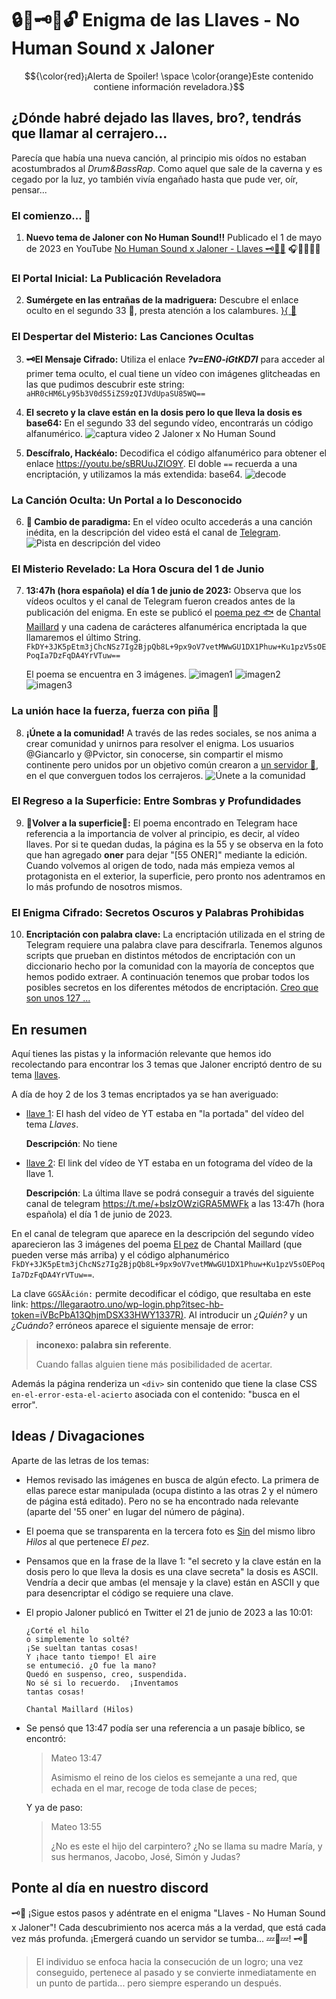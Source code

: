 # 🔒🔑🗝🔧🔓 Enigma de las Llaves - No Human Sound x Jaloner


$${\color{red}¡Alerta de Spoiler! \space \color{orange}Este contenido contiene información reveladora.}$$


## ¿Dónde habré dejado las llaves, bro?, tendrás que llamar al cerrajero...

Parecía que había una nueva canción, al principio mis oídos no estaban acostumbrados al *Drum&BassRap*. Como aquel que sale de la caverna y es cegado por la luz, yo también vivía engañado hasta que pude ver, oír, pensar...

### El comienzo... 🦠

1. **Nuevo tema de Jaloner con No Human Sound!!**
   Publicado el 1 de mayo de 2023 en YouTube [No Human Sound x Jaloner - Llaves 🗝🔑🔧](https://www.youtube.com/watch?v=AJAC-WRFcns)
   🎧🍿👏🙏🙌

### El Portal Inicial: La Publicación Reveladora

2. **Sumérgete en las entrañas de la madriguera:**
   Descubre el enlace oculto en el segundo 33 🤫, presta atención a los calambures.
   [ }{ 👀 ](https://www.youtube.com/watch?v=AJAC-WRFcns&t=33)

### El Despertar del Misterio: Las Canciones Ocultas

3. **🗝El Mensaje Cifrado:**
   Utiliza el enlace **_?v=EN0-iGtKD7I_** para acceder al primer tema oculto, el cual tiene un vídeo con imágenes glitcheadas en las que pudimos descubrir este string:
   `aHR0cHM6Ly95b3V0dS5iZS9zQIJVdUpaSU85WQ==`

4. **El secreto y la clave están en la dosis pero lo que lleva la dosis es base64:**
   En el segundo 33 del segundo vídeo, encontrarás un código alfanumérico.
   ![captura video 2 Jaloner x No Human Sound](https://cdn.discordapp.com/attachments/1120016283354808412/1120850296030113946/image.png)

5. **Descífralo, Hackéalo:**
   Decodifica el código alfanumérico para obtener el enlace https://youtu.be/sBRUuJZIO9Y.
   El doble `==` recuerda a una encriptación, y utilizamos la más extendida: base64.
   ![decode](https://cdn.discordapp.com/attachments/1120016283354808412/1120850900416725072/image.png)

### La Canción Oculta: Un Portal a lo Desconocido

6. **🔑 Cambio de paradigma:**
   En el vídeo oculto accederás a una canción inédita, en la descripción del video está el canal de [Telegram](https://t.me/+bsIzOWziGRA5MWFk).
   ![Pista en descripción del video](https://cdn.discordapp.com/attachments/1093307387319963648/1121255231410409492/image.png)

### El Misterio Revelado: La Hora Oscura del 1 de Junio

7. **13:47h (hora española) el día 1 de junio de 2023:**
   Observa que los vídeos ocultos y el canal de Telegram fueron creados antes de la publicación del enigma. En este se publicó el [poema pez 🐟](https://youtu.be/nRQ4wvt0gm8) de [Chantal Maillard](https://chantalmaillard.com/) y una cadena de carácteres alfanumérica encriptada la que llamaremos el último String.
    `FkDY+3JK5pEtm3jChcNSz7Ig2BjpQb8L+9px9oV7vetMWwGU1DX1Phuw+Ku1pzV5sOEPoqIa7DzFqDA4YrVTuw==`

   El poema se encuentra en 3 imágenes.
   ![imagen1](https://github.com/santibreo/jaloner_llave3/blob/main/images/1.jpg)
   ![imagen2](https://github.com/santibreo/jaloner_llave3/blob/main/images/2.jpg)
   ![imagen3](https://github.com/santibreo/jaloner_llave3/blob/main/images/3.jpg)

### La unión hace la fuerza, fuerza con piña 🍍

8. **¡Únete a la comunidad!**
   A través de las redes sociales, se nos anima a crear comunidad y unirnos para resolver el enigma. Los usuarios @Giancarlo y @Pvictor, sin conocerse, sin compartir el mismo continente pero unidos por un objetivo común crearon a [un servidor 🙇‍,](https://discord.gg/WNj4vHDm) en el que converguen todos los cerrajeros.
   ![Únete a la comunidad](https://cdn.discordapp.com/attachments/1119277746443522151/1119316780968591410/image.png)

### El Regreso a la Superficie: Entre Sombras y Profundidades

9. **🐠Volver a la superficie🐡:**
    El poema encontrado en Telegram hace referencia a la importancia de volver al principio, es decir, al vídeo llaves. Por si te quedan dudas, la página es la 55 y se observa en la foto que han agregado **__oner__** para dejar "[55 ONER]" mediante la edición. Cuando volvemos al origen de todo, nada más empieza vemos al protagonista en el exterior, la superficie, pero pronto nos adentramos en lo más profundo de nosotros mismos.

### El Enigma Cifrado: Secretos Oscuros y Palabras Prohibidas

10. **Encriptación con palabra clave:**
    La encriptación utilizada en el string de Telegram requiere una palabra clave para descifrarla. Tenemos algunos scripts que prueban en distintos métodos de encriptación con un diccionario hecho por la comunidad con la mayoría de conceptos que hemos podido extraer. A continuación tenemos que probar todos los posibles secretos en los diferentes métodos de encriptación. [Creo que son unos 127 ...](https://encode-decode.com/encryption-functions/)


## En resumen

Aquí tienes las pistas y la información relevante que hemos ido recolectando para encontrar los 3 temas que Jaloner encriptó dentro de su tema [llaves](https://www.youtube.com/watch?v=AJAC-WRFcns).

A día de hoy 2 de los 3 temas encriptados ya se han averiguado:

- [llave 1](https://www.youtube.com/watch?v=EN0-iGtKD7I): El hash del vídeo de YT estaba en "la portada" del vídeo del tema *Llaves*.

  **Descripción**: No tiene

- [llave 2](https://www.youtube.com/watch?v=sBRUuJZIO9Y): El link del vídeo de YT estaba en un
fotograma del vídeo de la llave 1.

  **Descripción**: La última llave se podrá conseguir a través del siguiente canal de telegram <https://t.me/+bsIzOWziGRA5MWFk> a las 13:47h (hora española) el día 1 de junio de 2023.


En el canal de telegram que aparece en la descripción del segundo vídeo aparecieron las 3
imágenes del poema [El pez](https://raw.githubusercontent.com/santibreo/jaloner_llave3/main/Chantal_Maillard_EL_PEZ.txt) de Chantal Maillard (que pueden verse más arriba) y el código alphanumérico `FkDY+3JK5pEtm3jChcNSz7Ig2BjpQb8L+9px9oV7vetMWwGU1DX1Phuw+Ku1pzV5sOEPoqIa7DzFqDA4YrVTuw==`.

La clave `GGSÄÄción:` permite decodificar el código, que resultaba en este link: <https://llegaraotro.uno/wp-login.php?itsec-hb-token=iVBcPbA13QhjmDSX33HWY1337R)>.
Al introducir un *¿Quién?* y un *¿Cuándo?* erróneos aparece el siguiente mensaje de error:

> **inconexo: palabra sin referente**.
>
>  Cuando fallas alguien tiene más posibilidaded de acertar.

Además la página renderiza un `<div>` sin contenido que tiene la clase CSS `en-el-error-esta-el-acierto` asociada con el contenido: "busca en el error".


## Ideas / Divagaciones

Aparte de las letras de los temas:

- Hemos revisado las imágenes en busca de algún efecto. La primera de ellas parece estar manipulada (ocupa distinto a las otras 2 y el número de página está editado). Pero no se ha encontrado nada relevante (aparte del '55 oner' en lugar del número de página).

- El poema que se transparenta en la tercera foto es [Sin](https://raw.githubusercontent.com/santibreo/jaloner_llave3/main/Chantal_Maillard_SIN.txt) del mismo libro *Hilos* al que pertenece *El pez*.

- Pensamos que en la frase de la llave 1: "el secreto y la clave están en la dosis
pero lo que lleva la dosis es una clave secreta" la dosis es ASCII. Vendría a decir que ambas (el mensaje y la clave) están en ASCII y que para desencriptar el código se requiere una clave.

- El propio Jaloner publicó en Twitter el 21 de junio de 2023 a las 10:01:

  ```
  ¿Corté el hilo
  o simplemente lo solté?
  ¡Se sueltan tantas cosas!
  Y ¡hace tanto tiempo! El aire
  se entumeció. ¿O fue la mano?
  Quedó en suspenso, creo, suspendida.
  No sé si lo recuerdo.  ¡Inventamos
  tantas cosas!

  Chantal Maillard (Hilos)
  ```

- Se pensó que 13:47 podía ser una referencia a un pasaje bíblico, se encontró:

  > Mateo 13:47
  >
  > Asimismo el reino de los cielos es semejante a una red, que echada en el mar,
  > recoge de toda clase de peces;

  Y ya de paso:

  > Mateo 13:55
  >
  > ¿No es este el hijo del carpintero? ¿No se llama su madre María, y sus
  > hermanos, Jacobo, José, Simón y Judas?


## Ponte al día en nuestro discord

🗝️🎵 ¡Sigue estos pasos y adéntrate en el enigma "Llaves - No Human Sound x Jaloner"! Cada descubrimiento nos acerca más a la verdad, que está cada vez más profunda. ¡Emergerá cuando un servidor se tumba... 💤🛌💤! 🗝️🎵

> El individuo se enfoca hacia la consecución de un logro; una vez conseguido, pertenece al pasado y se convierte inmediatamente en un punto de partida... pero siempre esperando un después.

